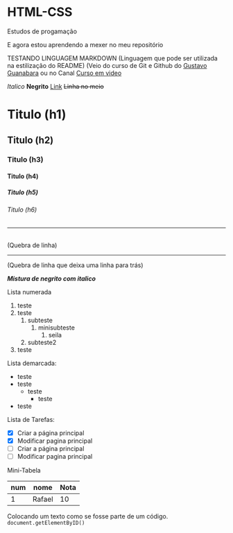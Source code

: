 # HTML-CSS
 Estudos de progamação

 E agora estou aprendendo a mexer no meu repositório

 TESTANDO LINGUAGEM MARKDOWN (Linguagem que pode ser utilizada na estilização do README) (Veio do curso de Git e Github do [Gustavo Guanabara](https://github.com/gustavoguanabara) ou no Canal [Curso em video](https://www.youtube.com/channel/UCrWvhVmt0Qac3HgsjQK62FQ)

 *Italico* **Negrito** [Link](https://github.com/RafaelLucasSegalRamos/HTML-CSS/blob/main/README.md) ~~Linha no meio~~ 
 # Titulo (h1)
 ## Titulo (h2)
 ### Titulo (h3)
 #### Titulo (h4)
 ##### Titulo (h5)
 ###### Titulo (h6)
 ***
 <br> (Quebra de linha)
 <hr> (Quebra de linha que deixa uma linha para trás)
 
 __*Mistura de negrito com italico*__

 Lista numerada
 1. teste
 2. teste
    1. subteste
       1. minisubteste
          1. seila
    3. subteste2
 3. teste

Lista demarcada:

* teste
* teste
   * teste
     * teste
* teste

Lista de Tarefas:
- [x] Criar a página principal
- [x] Modificar pagina principal
- [ ] Criar a página principal 
- [ ] Modificar pagina principal

Mini-Tabela

num | nome | Nota
--- | --- | ---
1|Rafael|10

Colocando um texto como se fosse parte de um código.
`document.getElementByID()`

